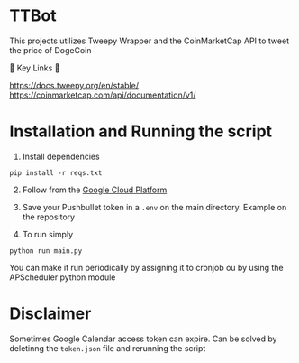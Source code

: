 # TTBot

This projects utilizes Tweepy Wrapper and the CoinMarketCap API to tweet the price of DogeCoin

🔗  Key Links 🔗

https://docs.tweepy.org/en/stable/
https://coinmarketcap.com/api/documentation/v1/

# Installation and Running the script
1. Install dependencies
```
pip install -r reqs.txt
```
2. Follow from the [Google Cloud Platform](https://console.cloud.google.com/apis/credentials)

3. Save your Pushbullet token in a `.env` on the main directory. Example on the repository

4. To run simply
```
python run main.py
```

You can make it run periodically by assigning it to cronjob ou by using the APScheduler python module

# Disclaimer

Sometimes Google Calendar access token can expire. Can be solved by deletinng the `token.json` file and rerunning the script
